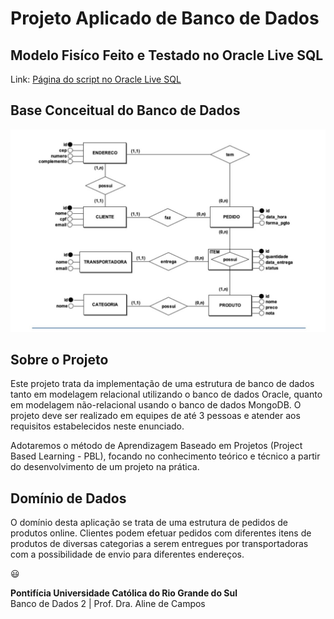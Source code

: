# Projeto Aplicado de Banco de Dados

## Modelo Fisíco Feito e Testado no Oracle Live SQL
Link: [Página do script no Oracle Live SQL](https://livesql.oracle.com/apex/livesql/s/bvybm472zmmtlfm9kjaokgpaw)

## Base  Conceitual do Banco de Dados
![Texto Alternativo](https://github.com/AntonioO00/P1-BDII/blob/main/Extra/Conceitual.jpg)

## Sobre o Projeto

Este projeto trata da implementação de uma estrutura de banco de dados tanto em modelagem relacional utilizando o banco de dados Oracle, quanto em modelagem não-relacional usando o banco de dados MongoDB. O projeto deve ser realizado em equipes de até 3 pessoas e atender aos requisitos estabelecidos neste enunciado.

Adotaremos o método de Aprendizagem Baseado em Projetos (Project Based Learning - PBL), focando no conhecimento teórico e técnico a partir do desenvolvimento de um projeto na prática.

## Domínio de Dados

O domínio desta aplicação se trata de uma estrutura de pedidos de produtos online. Clientes podem efetuar pedidos com diferentes itens de produtos de diversas categorias a serem entregues por transportadoras com a possibilidade de envio para diferentes endereços.

 😃

**Pontifícia Universidade Católica do Rio Grande do Sul**  
Banco de Dados 2 | Prof. Dra. Aline de Campos
